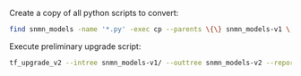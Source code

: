 Create a copy of all python scripts to convert:

```bash
find snmn_models -name '*.py' -exec cp --parents \{\} snmn_models-v1 \;
```

Execute preliminary upgrade script:
```bash
tf_upgrade_v2 --intree snmn_models-v1/ --outtree snmn_models-v2 --reportfile report.txt
```
